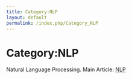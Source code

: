 ```yaml
---
title: Category:NLP
layout: default
permalink: /index.php/Category_NLP
---
```


# Category:NLP

Natural Language Processing. Main Article: [NLP](NLP)